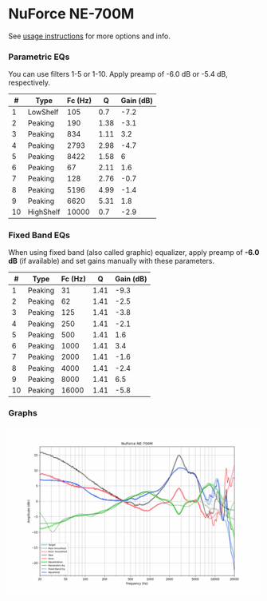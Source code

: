 # NuForce NE-700M
See [usage instructions](https://github.com/jaakkopasanen/AutoEq#usage) for more options and info.

### Parametric EQs
You can use filters 1-5 or 1-10. Apply preamp of -6.0 dB or -5.4 dB, respectively.

|   # | Type      |   Fc (Hz) |    Q |   Gain (dB) |
|-----|-----------|-----------|------|-------------|
|   1 | LowShelf  |       105 | 0.7  |        -7.2 |
|   2 | Peaking   |       190 | 1.38 |        -3.1 |
|   3 | Peaking   |       834 | 1.11 |         3.2 |
|   4 | Peaking   |      2793 | 2.98 |        -4.7 |
|   5 | Peaking   |      8422 | 1.58 |         6   |
|   6 | Peaking   |        67 | 2.11 |         1.6 |
|   7 | Peaking   |       128 | 2.76 |        -0.7 |
|   8 | Peaking   |      5196 | 4.99 |        -1.4 |
|   9 | Peaking   |      6620 | 5.31 |         1.8 |
|  10 | HighShelf |     10000 | 0.7  |        -2.9 |

### Fixed Band EQs
When using fixed band (also called graphic) equalizer, apply preamp of **-6.0 dB** (if available) and set gains manually with these parameters.

|   # | Type    |   Fc (Hz) |    Q |   Gain (dB) |
|-----|---------|-----------|------|-------------|
|   1 | Peaking |        31 | 1.41 |        -9.3 |
|   2 | Peaking |        62 | 1.41 |        -2.5 |
|   3 | Peaking |       125 | 1.41 |        -3.8 |
|   4 | Peaking |       250 | 1.41 |        -2.1 |
|   5 | Peaking |       500 | 1.41 |         1.6 |
|   6 | Peaking |      1000 | 1.41 |         3.4 |
|   7 | Peaking |      2000 | 1.41 |        -1.6 |
|   8 | Peaking |      4000 | 1.41 |        -2.4 |
|   9 | Peaking |      8000 | 1.41 |         6.5 |
|  10 | Peaking |     16000 | 1.41 |        -5.8 |

### Graphs
![](./NuForce%20NE-700M.png)
